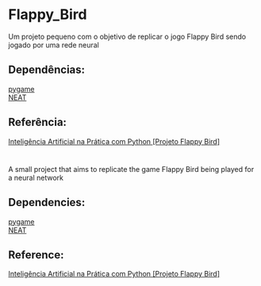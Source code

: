 # Flappy_Bird
Um projeto pequeno com o objetivo de replicar o jogo Flappy Bird sendo jogado por uma rede neural
 <h2>Dependências:</h2>

  <a href=https://www.pygame.org>pygame</a><br>
  <a href=https://neat-python.readthedocs.io>NEAT</a><br>
  
  <h2>Referência:</h2>
<a href='https://www.youtube.com/playlist?list=PLpdAy0tYrnKyVQDckS5IDB24QrSap2u8y'>Inteligência Artificial na Prática com Python [Projeto Flappy Bird]</a>
<p>
<h1></h1>
<p><p>
A small project that aims to replicate the game Flappy Bird being played for a neural network
 <h2>Dependencies:</h2>

  <a href=https://www.pygame.org>pygame</a><br>
  <a href=https://neat-python.readthedocs.io>NEAT</a><br>
  
  <h2>Reference:</h2>
<a href='https://www.youtube.com/playlist?list=PLpdAy0tYrnKyVQDckS5IDB24QrSap2u8y'>Inteligência Artificial na Prática com Python [Projeto Flappy Bird]</a>
  
  
